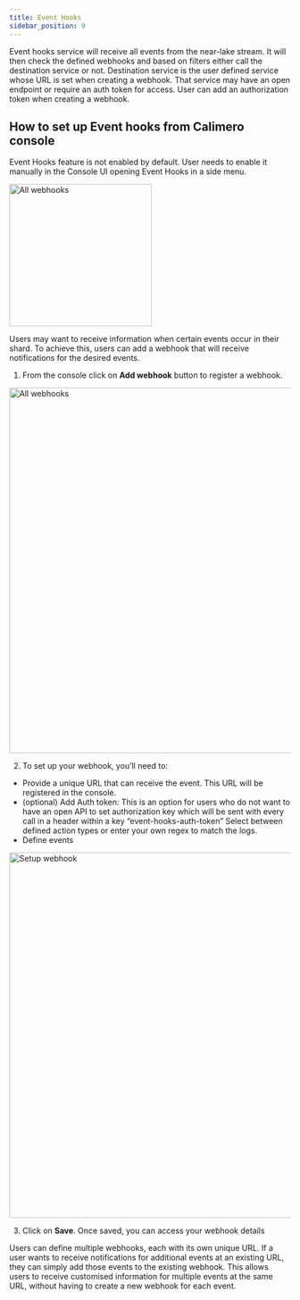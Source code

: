 ```yaml
---
title: Event Hooks
sidebar_position: 9
---
```

Event hooks service will receive all events from the near-lake stream.
It will then check the defined webhooks and based on filters either call the destination service or not. Destination service is the user defined service whose URL is set when creating a webhook.
That service may have an open endpoint or require an auth token for access.
User can add an authorization token when creating a webhook.

## How to set up Event hooks from Calimero console
Event Hooks feature is not enabled by default. User needs to enable it manually in the Console UI opening Event Hooks in a side menu.

<img width="255" alt="All webhooks" src="https://user-images.githubusercontent.com/12198572/234869073-5eeef76a-a06f-4e53-98d8-b0728298d0c7.png"/>

Users may want to receive information when certain events occur in their shard. To achieve this, users can add a webhook that will receive notifications for the desired events.

1. From the console click on **Add webhook** button to register a webhook.

<img width="655" alt="All webhooks" src="https://user-images.githubusercontent.com/12198572/234868580-2b7c2702-fcd4-4e3b-b5f5-603abf1b188a.png"/>


2. To set up your webhook, you’ll need to:
- Provide a unique URL that can receive the event. This URL will  be registered in the console.
- (optional) Add Auth token: This is an option for users who do not want to have an open API to set authorization key which will be sent with every call in a header within a key “event-hooks-auth-token”
Select between defined action types or enter your own regex to match the logs.
- Define events

<img width="655" alt="Setup webhook" src="https://user-images.githubusercontent.com/12198572/234867963-a826f6d8-4d7d-4691-afb6-41743ab76b1a.png"/>

3. Click on **Save**. Once saved, you can access your webhook details

Users can define multiple webhooks, each with its own unique URL. If a user wants to receive notifications for additional events at an existing URL, they can simply add those events to the existing webhook. This allows users to receive customised information for multiple events at the same URL, without having to create a new webhook for each event.